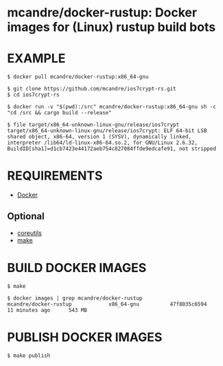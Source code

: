 # mcandre/docker-rustup: Docker images for (Linux) rustup build bots

# EXAMPLE

```console
$ docker pull mcandre/docker-rustup:x86_64-gnu

$ git clone https://github.com/mcandre/ios7crypt-rs.git
$ cd ios7crypt-rs

$ docker run -v "$(pwd):/src" mcandre/docker-rustup:x86_64-gnu sh -c "cd /src && cargo build --release"

$ file target/x86_64-unknown-linux-gnu/release/ios7crypt
target/x86_64-unknown-linux-gnu/release/ios7crypt: ELF 64-bit LSB shared object, x86-64, version 1 (SYSV), dynamically linked, interpreter /lib64/ld-linux-x86-64.so.2, for GNU/Linux 2.6.32, BuildID[sha1]=d1cb7423e44172aeb754c827084ffde9edcafe91, not stripped
```

# REQUIREMENTS

* [Docker](https://www.docker.com)

## Optional

* [coreutils](https://www.gnu.org/software/coreutils/coreutils.html)
* [make](https://www.gnu.org/software/make/)

# BUILD DOCKER IMAGES

```console
$ make

$ docker images | grep mcandre/docker-rustup
mcandre/docker-rustup            x86_64-gnu          47f8035c6594        11 minutes ago      543 MB
```

# PUBLISH DOCKER IMAGES

```console
$ make publish
```
